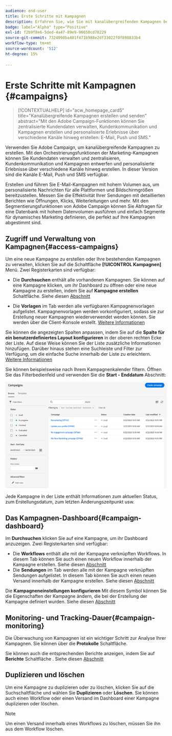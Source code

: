 ```yaml
---
audience: end-user
title: Erste Schritte mit Kampagnen
description: Erfahren Sie, wie Sie mit kanalübergreifenden Kampagnen beginnen
badge: label="Alpha" type="Positive"
exl-id: f2b9f8e6-5ded-4a47-89e9-96650cd78229
source-git-commit: 7324098ba401f471b988e2df33022f0f898833b4
workflow-type: tm+mt
source-wordcount: '512'
ht-degree: 15%

---
```



# Erste Schritte mit Kampagnen {#campaigns}

>[!CONTEXTUALHELP]
>id="acw_homepage_card5"
>title="Kanalübergreifende Kampagnen erstellen und senden"
>abstract="Mit den Adobe Campaign-Funktionen können Sie zentralisierte Kundendaten verwalten, Kundenkommunikation und Kampagnen erstellen und personalisierte Erlebnisse über verschiedene Kanäle hinweg erstellen: E-Mail, Push und SMS."

Verwenden Sie Adobe Campaign, um kanalübergreifende Kampagnen zu erstellen. Mit den Orchestrierungsfunktionen der Marketing-Kampagnen können Sie Kundendaten verwalten und zentralisieren, Kundenkommunikation und Kampagnen entwerfen und personalisierte Erlebnisse über verschiedene Kanäle hinweg erstellen. In dieser Version sind die Kanäle E-Mail, Push und SMS verfügbar.

Erstellen und führen Sie E-Mail-Kampagnen mit hohem Volumen aus, um personalisierte Nachrichten für alle Plattformen und Bildschirmgrößen bereitzustellen.
Messen Sie die Effektivität Ihrer Sendungen mit detaillierten Berichten wie Öffnungen, Klicks, Weiterleitungen und mehr. Mit den Segmentierungsfunktionen von Adobe Campaign können Sie Abfragen für eine Datenbank mit hohem Datenvolumen ausführen und einfach Segmente für dynamisches Marketing definieren, die perfekt auf Ihre Kampagnen abgestimmt sind.

<!--
Get Started with campaigns
Adobe Campaign offers a set of solutions that help you personalize and deliver campaigns across all of your online and offline channels. You can create, configure, execute and analyze marketing campaigns. All marketing campaigns can be managed from a unified control center. Discover how to browse and create marketing campaigns in this section.

Campaigns include actions (deliveries) and processes (importing or extracting files), as well as resources (marketing documents, delivery outlines). They are used in marketing campaigns. Campaigns are part of a program, and programs are included in a campaign plan.
-->

## Zugriff und Verwaltung von Kampagnen{#access-campaigns}

Um eine neue Kampagne zu erstellen oder Ihre bestehenden Kampagnen zu verwalten, klicken Sie auf die Schaltfläche **[!UICONTROL Kampagnen]** Menü. Zwei Registerkarten sind verfügbar:

* Die **Durchsuchen** enthält alle vorhandenen Kampagnen. Sie können auf eine Kampagne klicken, um ihr Dashboard zu öffnen oder eine neue Kampagne zu erstellen, indem Sie auf **Kampagne erstellen** Schaltfläche. Siehe diesen [Abschnitt](create-campaigns.md#create-campaigns)

* Die **Vorlagen** im Tab werden alle verfügbaren Kampagnenvorlagen aufgelistet. Kampagnenvorlagen werden vorkonfiguriert, sodass sie zur Erstellung neuer Kampagnen wiederverwendet werden können. Sie werden über die Client-Konsole erstellt. [Weitere Informationen](https://experienceleague.adobe.com/docs/campaign/automation/campaign-orchestration/marketing-campaign-templates.html?lang=de)

Sie können die angezeigten Spalten anpassen, indem Sie auf die **Spalte für ein benutzerdefiniertes Layout konfigurieren** in der oberen rechten Ecke der Liste. Auf diese Weise können Sie der Liste zusätzliche Informationen hinzufügen. Darüber hinaus stehen eine Suchleiste und Filter zur Verfügung, um die einfache Suche innerhalb der Liste zu erleichtern. [Weitere Informationen](../get-started/user-interface.md#list-screens)

Sie können beispielsweise nach Ihrem Kampagnenkalender filtern. Öffnen Sie das Filterbedienfeld und verwenden Sie die **Start - Enddatum** Abschnitt:

![Liste der Kampagnen](assets/campaign-filter-on-dates.png)

Jede Kampagne in der Liste enthält Informationen zum aktuellen Status, zum Erstellungsdatum, zum letzten Änderungszeitpunkt usw.

## Das Kampagnen-Dashboard{#campaign-dashboard}

Im **Durchsuchen** klicken Sie auf eine Kampagne, um ihr Dashboard anzuzeigen. Zwei Registerkarten sind verfügbar:

* Die **Workflows** enthält alle mit der Kampagne verknüpften Workflows. In diesem Tab können Sie auch einen neuen Workflow innerhalb der Kampagne erstellen. Siehe diesen [Abschnitt](create-campaigns.md#create-campaigns)
* Die **Sendungen** im Tab werden alle mit der Kampagne verknüpften Sendungen aufgelistet. In diesem Tab können Sie auch einen neuen Versand innerhalb der Kampagne erstellen. Siehe diesen [Abschnitt](create-campaigns.md#create-campaigns)

Die **Kampagneneinstellungen konfigurieren** Mit diesem Symbol können Sie die Eigenschaften der Kampagne ändern, die bei der Erstellung der Kampagne definiert wurden. Siehe diesen [Abschnitt](create-campaigns.md#create-campaigns)

## Monitoring- und Tracking-Dauer{#campaign-monitoring}

Die Überwachung von Kampagnen ist ein wichtiger Schritt zur Analyse Ihrer Kampagnen. Sie können über die **Protokolle** Schaltfläche.

Sie können auch die entsprechenden Berichte anzeigen, indem Sie auf **Berichte** Schaltfläche . Siehe diesen [Abschnitt](../reporting/campaign-reports.md)

## Duplizieren und löschen

Um eine Kampagne zu duplizieren oder zu löschen, klicken Sie auf die Suchschaltfläche und wählen Sie **Duplizieren** oder **Löschen**. Sie können auch einen Workflow oder einen Versand im Dashboard einer Kampagne duplizieren oder löschen.

>[!NOTE]
>
>Um einen Versand innerhalb eines Workflows zu löschen, müssen Sie ihn aus dem Workflow löschen.

